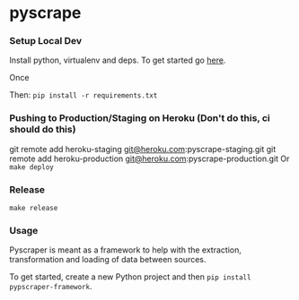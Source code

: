# pyscrape

### Setup Local Dev
Install python, virtualenv and deps. To get started go [here](https://realpython.com/blog/python/flask-by-example-part-1-project-setup).

Once

Then: `pip install -r requirements.txt`

### Pushing to Production/Staging on Heroku (Don't do this, ci should do this)
git remote add heroku-staging git@heroku.com:pyscrape-staging.git
git remote add heroku-production git@heroku.com:pyscrape-production.git
Or
`make deploy`

### Release
`make release`

### Usage
Pyscraper is meant as a framework to help with the extraction, transformation and loading of data between sources.

To get started, create a new Python project and then `pip install pypscraper-framework`.
